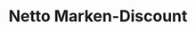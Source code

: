 ---
title: "Netto Marken-Discount"
url: /sarstedt/netto-marken-discount-gutenbergstrasse/
shop: Supermarkt
---